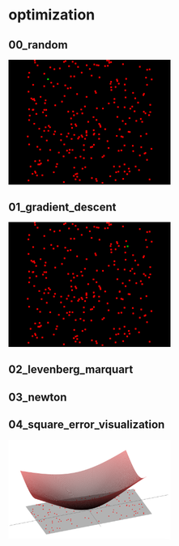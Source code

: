 # optimization

## 00_random
<img src="00_random/thumbnail.gif" width="320px">

## 01_gradient_descent
<img src="01_gradient_descent/thumbnail.gif" width="320px">

## 02_levenberg_marquart

## 03_newton

## 04_square_error_visualization
<img src="04_square_error_visualization/thumbnail.png" width="320px">
